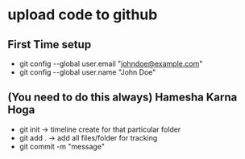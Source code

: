 # upload code to github

## First Time setup 
* git config --global user.email "johndoe@example.com"
* git config --global user.name "John Doe"

## (You need to do this always) Hamesha Karna Hoga

* git init   -> timeline create for that particular folder
* git add .  -> add all files/folder for tracking
* git commit -m "message"
